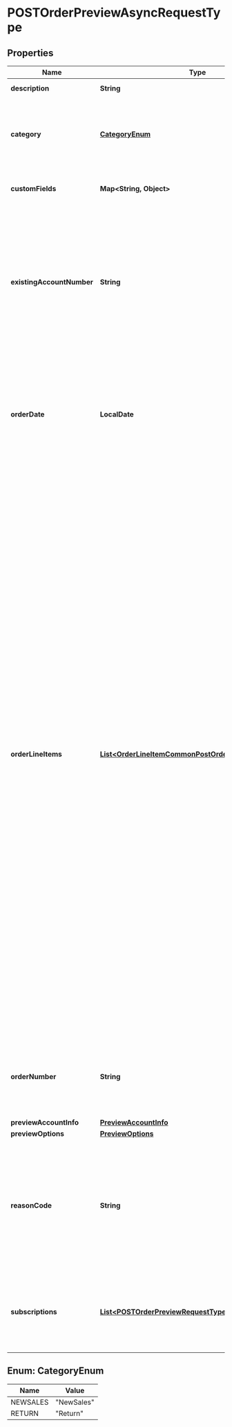 

# POSTOrderPreviewAsyncRequestType


## Properties

| Name | Type | Description | Notes |
|------------ | ------------- | ------------- | -------------|
|**description** | **String** | A description of the order. |  [optional] |
|**category** | [**CategoryEnum**](#CategoryEnum) | Category of the order to indicate a product sale or return. Default value is &#x60;NewSales&#x60;.  |  [optional] |
|**customFields** | **Map&lt;String, Object&gt;** | Container for custom fields of an Order object.  |  [optional] |
|**existingAccountNumber** | **String** | The account number that this order will be created under.  Note that invoice owner account of the subscriptions included in this order should be the same with the account of the order.  |  [optional] |
|**orderDate** | **LocalDate** | The date when the order is signed. All of the order actions under this order will use this order date as the contract effective date. |  |
|**orderLineItems** | [**List&lt;OrderLineItemCommonPostOrder&gt;**](OrderLineItemCommonPostOrder.md) | [Order Line Items](https://knowledgecenter.zuora.com/Billing/Subscriptions/Orders/Order_Line_Items/AA_Overview_of_Order_Line_Items) are non subscription based items created by an Order, representing transactional charges such as one-time fees, physical goods, or professional service charges that are not sold as subscription services.   With the Order Line Items feature enabled, you can now launch non-subscription and unified monetization business models in Zuora, in addition to subscription business models.   **Note:** The [Order Line Items](https://knowledgecenter.zuora.com/Billing/Subscriptions/Orders/Order_Line_Items/AA_Overview_of_Order_Line_Items) feature is now generally available to all Zuora customers. You need to enable the [Orders](https://knowledgecenter.zuora.com/BC_Subscription_Management/Orders/AA_Overview_of_Orders#Orders) feature to access the [Order Line Items](https://knowledgecenter.zuora.com/Billing/Subscriptions/Orders/Order_Line_Items/AA_Overview_of_Order_Line_Items) feature. As of Zuora Billing Release 313 (November 2021), new customers who onboard on [Orders](https://knowledgecenter.zuora.com/Billing/Subscriptions/Orders/AA_Overview_of_Orders) will have the [Order Line Items](https://knowledgecenter.zuora.com/Billing/Subscriptions/Orders/Order_Line_Items) feature enabled by default.         |  [optional] |
|**orderNumber** | **String** | The order number of this order.    **Note:** Make sure the order number does not contain a slash.  |  [optional] |
|**previewAccountInfo** | [**PreviewAccountInfo**](PreviewAccountInfo.md) |  |  [optional] |
|**previewOptions** | [**PreviewOptions**](PreviewOptions.md) |  |  |
|**reasonCode** | **String** | Values of reason code configured in **Billing Settings** &gt; **Configure Reason Codes** through Zuora UI. Indicates the reason when a return order line item occurs.  |  [optional] |
|**subscriptions** | [**List&lt;POSTOrderPreviewRequestTypeSubscriptionsInner&gt;**](POSTOrderPreviewRequestTypeSubscriptionsInner.md) | Each item includes a set of order actions, which will be applied to the same base subscription. |  [optional] |



## Enum: CategoryEnum

| Name | Value |
|---- | -----|
| NEWSALES | &quot;NewSales&quot; |
| RETURN | &quot;Return&quot; |



